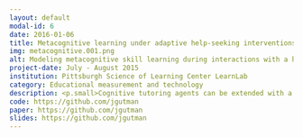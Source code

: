 ```yaml
---
layout: default
modal-id: 6
date: 2016-01-06
title: Metacognitive learning under adaptive help-seeking interventions
img: metacognitive.001.png
alt: Modeling metacognitive skill learning during interactions with a help-seeking tutor agent
project-date: July - August 2015
institution: Pittsburgh Science of Learning Center LearnLab
category: Educational measurement and technology
description: <p.small>Cognitive tutoring agents can be extended with a help-seeking tutor module that tries to identify hint abuse and hint avoidance and provide corrective feedback. Here we extended previous work done by researchers at Carnegie Mellon University in collaboration with the Pittsburgh Science of Learning Center LearnLab in order to determine whether users interacting with this type of agent demonstrated improved metacognitive skills over time.</p> <p.small>Metacognitive skill here is measured by the appropriateness of their resource and hint use conditional on their estimated knowledge of the mathematical concept being tested. In order to design the most effective interventions capable of delivering personalized adaptive instruction to students, we need to understand whether these metacognitive abilities are dissociable from the cognitive skills targeted by the tutoring system, and whether they are amenable to intervention.</p> <p.small>We were particularly interested in whether these metacognitive learning curves revealed improvement in metacognitive skillfulness in a domain-general or context-specific manner. We found context-specific improvement in metacognitive resourcefulness and self-knowlege that showed limited generalization to new problem domains (or to new cognitive skills within the same broad domain).</p>  
code: https://github.com/jgutman
paper: https://github.com/jgutman
slides: https://github.com/jgutman
---
```

